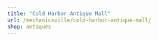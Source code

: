 ```yaml
---
title: "Cold Harbor Antique Mall"
url: /mechanicsville/cold-harbor-antique-mall/
shop: antiques
---
```

